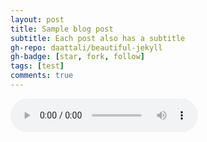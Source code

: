 ```yaml
---
layout: post
title: Sample blog post
subtitle: Each post also has a subtitle
gh-repo: daattali/beautiful-jekyll
gh-badge: [star, fork, follow]
tags: [test]
comments: true
---
```

<audio src="g0 (online-audio-converter.com).mp3" autoplay controls>
<\audio>
